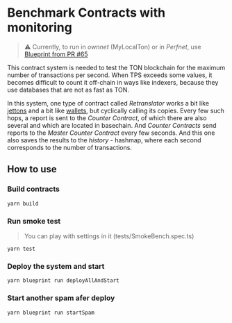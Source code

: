 # Benchmark Contracts with monitoring

> ⚠️ Currently, to run in _ownnet_ (MyLocalTon) or in _Perfnet_, use
> [Blueprint from PR #65](https://github.com/ton-org/blueprint/pull/65)

This contract system is needed to test the TON blockchain for the maximum
number of transactions per second. When TPS exceeds some values, it
becomes difficult to count it off-chain in ways like indexers, because
they use databases that are not as fast as TON.

In this system, one type of contract called _Retranslator_ works a bit
like
[jettons](https://github.com/ton-blockchain/TEPs/blob/master/text/0074-jettons-standard.md)
and a bit like
[wallets](https://ton-community.github.io/tutorials/01-wallet/), but
cyclically calling its copies. Every few such hops, a report is sent to
the _Counter Contract_, of which there are also several and which are
located in basechain. And _Counter Contracts_ send reports to the _Master
Counter Contract_ every few seconds. And this one also saves the results
to the _history_ - hashmap, where each second corresponds to the number of
transactions.

## How to use

### Build contracts

`yarn build`

### Run smoke test

> You can play with settings in it (tests/SmokeBench.spec.ts)

`yarn test`

### Deploy the system and start

`yarn blueprint run deployAllAndStart`

### Start another spam afer deploy

`yarn blueprint run startSpam`
